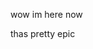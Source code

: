wow im here now


thas pretty epic

<!---
Skeletron4377/Skeletron4377 is a ✨ special ✨ repository because its `README.md` (this file) appears on your GitHub profile.
You can click the Preview link to take a look at your changes.
--->
